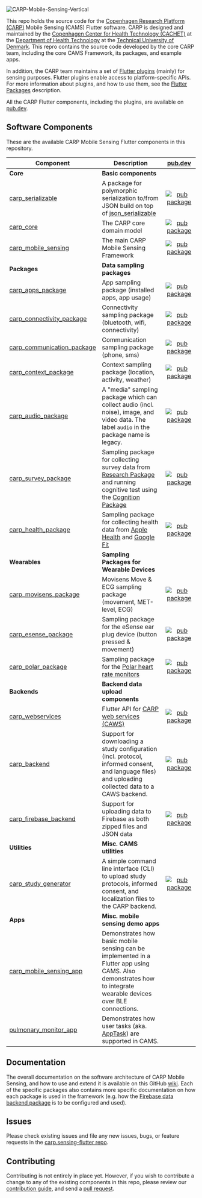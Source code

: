 ![CARP-Mobile-Sensing-Vertical](https://user-images.githubusercontent.com/1196642/98542469-43eadd80-2291-11eb-9013-87542d0b23e6.png)

This repo holds the source code for the [Copenhagen Research Platform (CARP)](https://carp.cachet.dk) Mobile Sensing (CAMS) Flutter software.
CARP is designed and maintained by the [Copenhagen Center for Health Technology (CACHET)](https://www.cachet.dk) at the [Department of Health Technology](https://www.healthtech.dtu.dk/) at the [Technical University of Denmark](https://www.dtu.dk/english/).
This repro contains the source code developed by the core CARP team, including the core CAMS Framework, its packages, and example apps.

In addition, the CARP team maintains a set of [Flutter plugins](https://github.com/cph-cachet/flutter-plugins) (mainly) for sensing purposes. Flutter plugins enable access to platform-specific APIs. For more information about plugins, and how to use them, see the
[Flutter Packages](https://flutter.io/platform-plugins/) description.

All the CARP Flutter components, including the plugins, are available on [pub.dev](https://pub.dev/publishers/cachet.dk/packages).

## Software Components
These are the available CARP Mobile Sensing Flutter components in this repository.

| Component | Description | [pub.dev](https://pub.dev/packages?q=publisher%3Acachet.dk+) |
|-----------|-------------|:-----------------:|
| **Core** | **Basic components** | <img width=350/> |
| [carp_serializable](./carp_serializable) | A package for polymorphic serialization to/from JSON build on top of [json_serializable](https://pub.dev/packages/json_serializable) | [![pub package](https://img.shields.io/pub/v/carp_serializable.svg)](https://pub.dev/packages/carp_serializable) |
| [carp_core](./carp_core) | The CARP core domain model | [![pub package](https://img.shields.io/pub/v/carp_core.svg)](https://pub.dev/packages/carp_core) |
| [carp_mobile_sensing](./carp_mobile_sensing) | The main CARP Mobile Sensing Framework | [![pub package](https://img.shields.io/pub/v/carp_mobile_sensing.svg)](https://pub.dev/packages/carp_mobile_sensing) |
| **Packages** | **Data sampling packages** |  |
| [carp_apps_package](./packages/carp_apps_package) | App sampling package (installed apps, app usage) | [![pub package](https://img.shields.io/pub/v/carp_apps_package.svg)](https://pub.dev/packages/carp_apps_package) |
| [carp_connectivity_package](./packages/carp_connectivity_package) | Connectivity sampling package (bluetooth, wifi, connectivity) | [![pub package](https://img.shields.io/pub/v/carp_connectivity_package.svg)](https://pub.dev/packages/carp_connectivity_package) |
| [carp_communication_package](./packages/carp_communication_package) | Communication sampling package (phone, sms) | [![pub package](https://img.shields.io/pub/v/carp_communication_package.svg)](https://pub.dev/packages/carp_communication_package) |
| [carp_context_package](./packages/carp_context_package) | Context sampling package (location, activity, weather) | [![pub package](https://img.shields.io/pub/v/carp_context_package.svg)](https://pub.dev/packages/carp_context_package) |
| [carp_audio_package](./packages/carp_audio_package) | A "media" sampling package which can collect audio (incl. noise), image, and video data. The label `audio` in the package name is legacy. | [![pub package](https://img.shields.io/pub/v/carp_audio_package.svg)](https://pub.dev/packages/carp_audio_package) |
| [carp_survey_package](./packages/carp_survey_package) | Sampling package for collecting survey data from [Research Package](https://carp.cachet.dk/research-package/) and running cognitive test using the [Cognition Package](https://carp.cachet.dk/cognition-package/) | [![pub package](https://img.shields.io/pub/v/carp_survey_package.svg)](https://pub.dev/packages/carp_survey_package) |
| [carp_health_package](./packages/carp_health_package) | Sampling package for collecting health data from [Apple Health](https://www.apple.com/ios/health/) and [Google Fit](https://www.google.com/fit/) | [![pub package](https://img.shields.io/pub/v/carp_health_package.svg)](https://pub.dev/packages/carp_health_package) |
| **Wearables** | **Sampling Packages for Wearable Devices** |  |
| [carp_movisens_package](./packages/carp_movisens_package) | Movisens Move & ECG sampling package (movement, MET-level, ECG) | [![pub package](https://img.shields.io/pub/v/carp_movisens_package.svg)](https://pub.dev/packages/carp_movisens_package) |
| [carp_esense_package](./packages/carp_esense_package) | Sampling package for the eSense ear plug device (button pressed & movement) | [![pub package](https://img.shields.io/pub/v/carp_esense_package.svg)](https://pub.dev/packages/carp_esense_package) |
| [carp_polar_package](./packages/carp_polar_package) | Sampling package for the [Polar heart rate monitors](https://www.polar.com/) | [![pub package](https://img.shields.io/pub/v/carp_polar_package.svg)](https://pub.dev/packages/carp_polar_package) |
| **Backends** | **Backend data upload components** |  |
| [carp_webservices](./backends/carp_webservices) | Flutter API for [CARP web services (CAWS)](https://carp.cachet.dk/caws/) | [![pub package](https://img.shields.io/pub/v/carp_webservices.svg)](https://pub.dev/packages/carp_webservices) |
| [carp_backend](./backends/carp_backend) | Support for downloading a study configuration (incl. protocol, informed consent, and language files) and uploading collected data to a CAWS backend. | [![pub package](https://img.shields.io/pub/v/carp_backend.svg)](https://pub.dev/packages/carp_backend) |
| [carp_firebase_backend](./backends/carp_firebase_backend) | Support for uploading data to Firebase as both zipped files and JSON data| [![pub package](https://img.shields.io/pub/v/carp_firebase_backend.svg)](https://pub.dev/packages/carp_firebase_backend) |
| **Utilities** | **Misc. CAMS utilities** |  |
| [carp_study_generator](./utilities/carp_study_generator) | A simple command line interface (CLI) to upload study protocols, informed consent, and localization files to the CARP backend.  | [![pub package](https://img.shields.io/pub/v/carp_study_generator.svg)](https://pub.dev/packages/carp_study_generator) |
| **Apps** | **Misc. mobile sensing demo apps** |  |
| [carp_mobile_sensing_app](./apps/carp_mobile_sensing_app) | Demonstrates how basic mobile sensing can be implemented in a Flutter app using CAMS. Also demonstrates how to integrate wearable devices over BLE connections.  |  |
| [pulmonary_monitor_app](https://github.com/cph-cachet/pulmonary_monitor_app) | Demonstrates how user tasks (aka. [AppTask](https://github.com/cph-cachet/carp.sensing-flutter/wiki/4.-The-AppTask-Model)) are supported in CAMS. |  |

## Documentation

The overall documentation on the software architecture of CARP Mobile Sensing, and how to use and extend it is available on this GitHub [wiki](https://github.com/cph-cachet/carp.sensing-flutter/wiki). Each of the specific packages also contains more specific documentation on how each package is used in the framework (e.g. how the [Firebase data backend package](https://pub.dev/packages/carp_firebase_backend) is to be configured and used).

## Issues

Please check existing issues and file any new issues, bugs, or feature requests in the [carp.sensing-flutter repo](https://github.com/cph-cachet/carp.sensing-flutter/issues).

## Contributing

Contributing is not entirely in place yet. However, if you wish to contribute a change to any of the existing components in this repo,
please review our [contribution guide](https://github.com/cph-cachet/carp.sensing/CONTRIBUTING.md),
and send a [pull request](https://github.com/cph-cachet/carp.sensing-flutter/pulls).
